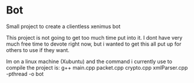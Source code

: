 # Bot
Small project to create a clientless xenimus bot

This project is not going to get too much time put into it. I dont have very much free time to devote right now,
but i wanted to get this all put up for others to use if they want.

Im on a linux machine (Xubuntu) and the command i currently use to compile the project is:
g++ main.cpp packet.cpp crypto.cpp xmlParser.cpp -pthread -o bot
